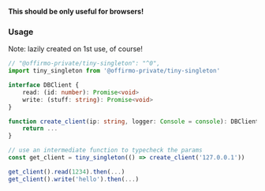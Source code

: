 
**This should be only useful for browsers!**

### Usage

Note: lazily created on 1st use, of course!

```typescript
// "@offirmo-private/tiny-singleton": "^0",
import tiny_singleton from '@offirmo-private/tiny-singleton'

interface DBClient {
	read: (id: number): Promise<void>
	write: (stuff: string): Promise<void>
}

function create_client(ip: string, logger: Console = console): DBClient {
	return ...
}

// use an intermediate function to typecheck the params
const get_client = tiny_singleton(() => create_client('127.0.0.1'))

get_client().read(1234).then(...)
get_client().write('hello').then(...)
```
